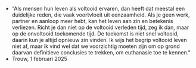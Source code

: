 - “Als mensen hun leven als voltooid ervaren, dan heeft dat meestal een duidelijke reden, die vaak voortvloeit uit eenzaamheid. Als je geen werk, partner en aanloop meer hebt, kan het leven aan zin en betekenis verliezen. Richt je dan niet op de voltooid verleden tijd, zeg ik dan, maar op de onvoltooid toekomende tijd. De toekomst is niet snel voltooid, daarin kun je altijd opnieuw zin vinden. Ik wijs het begrip voltooid leven niet af, maar ik vind wel dat we voorzichtig moeten zijn om op grond daarvan definitieve conclusies te trekken, om euthanasie toe te kennen."
- Trouw, 1 februari 2025